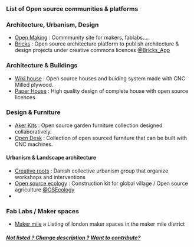 
### List of Open source communities & platforms

### Architecture, Urbanism, Design

* [Open Making](https://openmaking.is) : Commmunity site for makers, fablabs....
* [Bricks](http://www.openbricks.io) : Open source architecture platform to publish architecture & design projects under creative commons licences [@Bricks_App](https://twitter.com/Bricks_App)

### Architecture & Buildings

* [Wiki house](http://wikihouse.cc) : Open source houses and buiding system made with CNC Milled plywood.
* [Paper House](http://paperhouses.co) : High quality design of complete house with open source licences 

### Design & Furniture

* [Aker Kits](https://aker.me) : Open source garden furniture collection designed collaboratively.
* [Open Desk](https://www.opendesk.cc/) : Collection of open sourced furniture that can be built with CNC machines.


#### Urbanism & Landscape architecture

* [Creative roots](http://www.creativeroots.dk) : Danish collective urbanism group that organize workshops and interventions
* [Open source ecology](https://twitter.com/OSEcology) : Construction kit for global village / Open source agriculture [@OSEcology](https://twitter.com/OSEcology)
* 

### Fab Labs / Maker spaces

* [Maker mile](http://makermile.cc) a Listing of london maker spaces in the maker mile district

##### [Not listed ? Change description ? Want to contribute?](/not-listed.md) 
